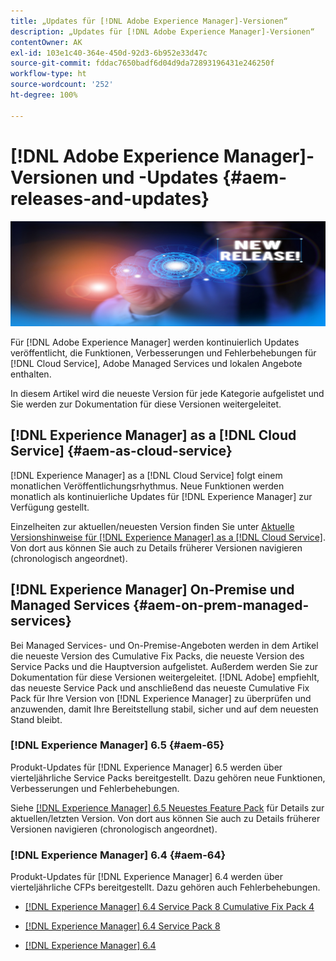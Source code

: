 ```yaml
---
title: „Updates für [!DNL Adobe Experience Manager]-Versionen“
description: „Updates für [!DNL Adobe Experience Manager]-Versionen“
contentOwner: AK
exl-id: 103e1c40-364e-450d-92d3-6b952e33d47c
source-git-commit: fddac7650badf6d04d9da72893196431e246250f
workflow-type: ht
source-wordcount: '252'
ht-degree: 100%

---
```


# [!DNL Adobe Experience Manager]-Versionen und -Updates {#aem-releases-and-updates}

![[!DNL Experience Manager]Neue Versionen](assets/new-aem-releases1.jpeg)

Für [!DNL Adobe Experience Manager] werden kontinuierlich Updates veröffentlicht, die Funktionen, Verbesserungen und Fehlerbehebungen für [!DNL Cloud Service], Adobe Managed Services und lokalen Angebote enthalten.

In diesem Artikel wird die neueste Version für jede Kategorie aufgelistet und Sie werden zur Dokumentation für diese Versionen weitergeleitet.

## [!DNL Experience Manager] as a [!DNL Cloud Service] {#aem-as-cloud-service}

[!DNL Experience Manager] as a [!DNL Cloud Service] folgt einem monatlichen Veröffentlichungsrhythmus. Neue Funktionen werden monatlich als kontinuierliche Updates für [!DNL Experience Manager] zur Verfügung gestellt.

Einzelheiten zur aktuellen/neuesten Version finden Sie unter [Aktuelle Versionshinweise für [!DNL Experience Manager] as a [!DNL Cloud Service]](https://experienceleague.adobe.com/docs/experience-manager-cloud-service/release-notes/release-notes/release-notes-current.html?lang=de). Von dort aus können Sie auch zu Details früherer Versionen navigieren (chronologisch angeordnet).

## [!DNL Experience Manager] On-Premise und Managed Services {#aem-on-prem-managed-services}

Bei Managed Services- und On-Premise-Angeboten werden in dem Artikel die neueste Version des Cumulative Fix Packs, die neueste Version des Service Packs und die Hauptversion aufgelistet. Außerdem werden Sie zur Dokumentation für diese Versionen weitergeleitet. [!DNL Adobe] empfiehlt, das neueste Service Pack und anschließend das neueste Cumulative Fix Pack für Ihre Version von [!DNL Experience Manager] zu überprüfen und anzuwenden, damit Ihre Bereitstellung stabil, sicher und auf dem neuesten Stand bleibt.

### [!DNL Experience Manager] 6.5 {#aem-65}

Produkt-Updates für [!DNL Experience Manager] 6.5 werden über vierteljährliche Service Packs bereitgestellt. Dazu gehören neue Funktionen, Verbesserungen und Fehlerbehebungen.

Siehe [[!DNL Experience Manager] 6.5 Neuestes Feature Pack](https://experienceleague.adobe.com/docs/experience-manager-65/release-notes/release-notes.html?lang=de) für Details zur aktuellen/letzten Version. Von dort aus können Sie auch zu Details früherer Versionen navigieren (chronologisch angeordnet).

### [!DNL Experience Manager] 6.4 {#aem-64}

Produkt-Updates für [!DNL Experience Manager] 6.4 werden über vierteljährliche CFPs bereitgestellt. Dazu gehören auch Fehlerbehebungen.

* [[!DNL Experience Manager] 6.4 Service Pack 8 Cumulative Fix Pack 4](https://experienceleague.adobe.com/docs/experience-manager-64/release-notes/cfp-release-notes.html?lang=de)

* [[!DNL Experience Manager] 6.4 Service Pack 8](https://experienceleague.adobe.com/docs/experience-manager-64/release-notes/sp-release-notes.html?lang=de)

* [[!DNL Experience Manager] 6.4](https://experienceleague.adobe.com/docs/experience-manager-64/release-notes/release-notes.html?lang=de)
